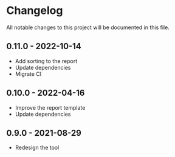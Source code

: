 # Changelog

All notable changes to this project will be documented in this file.

## 0.11.0 - 2022-10-14

- Add sorting to the report
- Update dependencies
- Migrate CI

## 0.10.0 - 2022-04-16

- Improve the report template
- Update dependencies

## 0.9.0 - 2021-08-29

- Redesign the tool
